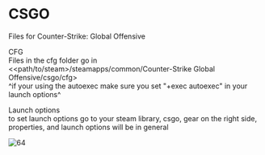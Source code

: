 # CSGO

Files for Counter-Strike: Global Offensive 

CFG <br />
	Files in the cfg folder go in <<path/to/steam>/steamapps/common/Counter-Strike Global Offensive/csgo/cfg> <br />
			^if your using the autoexec make sure you set "+exec autoexec" in your launch options^

Launch options  <br />
	to set launch options go to your steam library, csgo, gear on the right side, properties, and launch options will be in general

![64](https://user-images.githubusercontent.com/98784369/161452258-ee95a9e9-e5b1-4ab8-8990-1d932233fecf.png)

